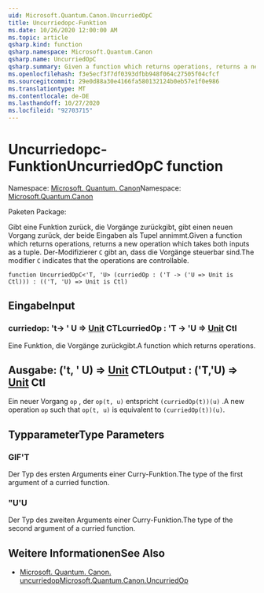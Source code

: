 ```yaml
---
uid: Microsoft.Quantum.Canon.UncurriedOpC
title: Uncurriedopc-Funktion
ms.date: 10/26/2020 12:00:00 AM
ms.topic: article
qsharp.kind: function
qsharp.namespace: Microsoft.Quantum.Canon
qsharp.name: UncurriedOpC
qsharp.summary: Given a function which returns operations, returns a new operation which takes both inputs as a tuple. The modifier `C` indicates that the operations are controllable.
ms.openlocfilehash: f3e5ecf3f7df0393dfbb948f064c27505f04cfcf
ms.sourcegitcommit: 29e0d88a30e4166fa580132124b0eb57e1f0e986
ms.translationtype: MT
ms.contentlocale: de-DE
ms.lasthandoff: 10/27/2020
ms.locfileid: "92703715"
---
```

# <a name="uncurriedopc-function"></a><span data-ttu-id="b324d-102">Uncurriedopc-Funktion</span><span class="sxs-lookup"><span data-stu-id="b324d-102">UncurriedOpC function</span></span>

<span data-ttu-id="b324d-103">Namespace: [Microsoft. Quantum. Canon](xref:Microsoft.Quantum.Canon)</span><span class="sxs-lookup"><span data-stu-id="b324d-103">Namespace: [Microsoft.Quantum.Canon](xref:Microsoft.Quantum.Canon)</span></span>

<span data-ttu-id="b324d-104">Paketen [](https://nuget.org/packages/)</span><span class="sxs-lookup"><span data-stu-id="b324d-104">Package: [](https://nuget.org/packages/)</span></span>


<span data-ttu-id="b324d-105">Gibt eine Funktion zurück, die Vorgänge zurückgibt, gibt einen neuen Vorgang zurück, der beide Eingaben als Tupel annimmt.</span><span class="sxs-lookup"><span data-stu-id="b324d-105">Given a function which returns operations, returns a new operation which takes both inputs as a tuple.</span></span>
<span data-ttu-id="b324d-106">Der-Modifizierer `C` gibt an, dass die Vorgänge steuerbar sind.</span><span class="sxs-lookup"><span data-stu-id="b324d-106">The modifier `C` indicates that the operations are controllable.</span></span>

```qsharp
function UncurriedOpC<'T, 'U> (curriedOp : ('T -> ('U => Unit is Ctl))) : (('T, 'U) => Unit is Ctl)
```


## <a name="input"></a><span data-ttu-id="b324d-107">Eingabe</span><span class="sxs-lookup"><span data-stu-id="b324d-107">Input</span></span>

### <a name="curriedop--t---u--unit-ctl"></a><span data-ttu-id="b324d-108">curriedop: 't-> ' U => [Unit](xref:microsoft.quantum.lang-ref.unit) CTL</span><span class="sxs-lookup"><span data-stu-id="b324d-108">curriedOp : 'T -> 'U => [Unit](xref:microsoft.quantum.lang-ref.unit) Ctl</span></span>

<span data-ttu-id="b324d-109">Eine Funktion, die Vorgänge zurückgibt.</span><span class="sxs-lookup"><span data-stu-id="b324d-109">A function which returns operations.</span></span>



## <a name="output--tu--unit-ctl"></a><span data-ttu-id="b324d-110">Ausgabe: ('t, ' U) => [Unit](xref:microsoft.quantum.lang-ref.unit) CTL</span><span class="sxs-lookup"><span data-stu-id="b324d-110">Output : ('T,'U) => [Unit](xref:microsoft.quantum.lang-ref.unit) Ctl</span></span>

<span data-ttu-id="b324d-111">Ein neuer Vorgang `op` , der `op(t, u)` entspricht `(curriedOp(t))(u)` .</span><span class="sxs-lookup"><span data-stu-id="b324d-111">A new operation `op` such that `op(t, u)` is equivalent to `(curriedOp(t))(u)`.</span></span>

## <a name="type-parameters"></a><span data-ttu-id="b324d-112">Typparameter</span><span class="sxs-lookup"><span data-stu-id="b324d-112">Type Parameters</span></span>

### <a name="t"></a><span data-ttu-id="b324d-113">GIF</span><span class="sxs-lookup"><span data-stu-id="b324d-113">'T</span></span>

<span data-ttu-id="b324d-114">Der Typ des ersten Arguments einer Curry-Funktion.</span><span class="sxs-lookup"><span data-stu-id="b324d-114">The type of the first argument of a curried function.</span></span>
### <a name="u"></a><span data-ttu-id="b324d-115">"U</span><span class="sxs-lookup"><span data-stu-id="b324d-115">'U</span></span>

<span data-ttu-id="b324d-116">Der Typ des zweiten Arguments einer Curry-Funktion.</span><span class="sxs-lookup"><span data-stu-id="b324d-116">The type of the second argument of a curried function.</span></span>

## <a name="see-also"></a><span data-ttu-id="b324d-117">Weitere Informationen</span><span class="sxs-lookup"><span data-stu-id="b324d-117">See Also</span></span>

- [<span data-ttu-id="b324d-118">Microsoft. Quantum. Canon. uncurriedop</span><span class="sxs-lookup"><span data-stu-id="b324d-118">Microsoft.Quantum.Canon.UncurriedOp</span></span>](xref:Microsoft.Quantum.Canon.UncurriedOp)
